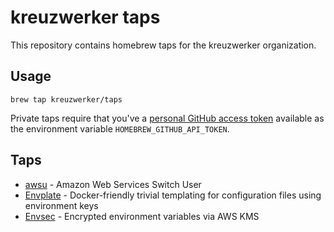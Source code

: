 # kreuzwerker taps

This repository contains homebrew taps for the kreuzwerker organization.

## Usage

`brew tap kreuzwerker/taps`

Private taps require that you've a [personal GitHub access token](https://github.com/settings/tokens) available as the environment variable `HOMEBREW_GITHUB_API_TOKEN`.

## Taps

* [awsu](https://github.com/kreuzwerker/awsu) - Amazon Web Services Switch User
* [Envplate](https://github.com/kreuzwerker/envplate) - Docker-friendly trivial templating for configuration files using environment keys
* [Envsec](https://github.com/kreuzwerker/envsec) - Encrypted environment variables via AWS KMS
